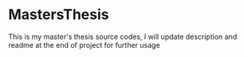 # MastersThesis
This is my master's thesis source codes, I will update description and readme at the end of project for further usage
